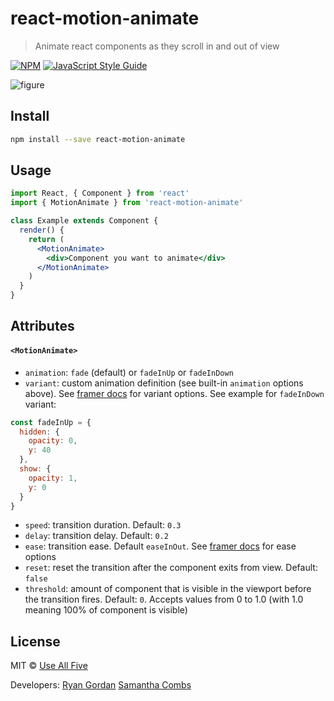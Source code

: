 # react-motion-animate

> Animate react components as they scroll in and out of view

[![NPM](https://img.shields.io/npm/v/react-motion-animate.svg)](https://www.npmjs.com/package/react-motion-animate) [![JavaScript Style Guide](https://img.shields.io/badge/code_style-standard-brightgreen.svg)](https://standardjs.com)

![figure](https://raw.githubusercontent.com/suhmantha1/react-motion-animate/master/example.gif 'React motion scroll library example')

## Install

```bash
npm install --save react-motion-animate
```

## Usage

```jsx
import React, { Component } from 'react'
import { MotionAnimate } from 'react-motion-animate'

class Example extends Component {
  render() {
    return (
      <MotionAnimate>
        <div>Component you want to animate</div>
      </MotionAnimate>
    )
  }
}
```

## Attributes

#### `<MotionAnimate>`

- `animation`: `fade` (default) or `fadeInUp` or `fadeInDown`
- `variant`: custom animation definition (see built-in `animation` options above). See [framer docs](https://www.framer.com/api/motion/types/) for variant options. See example for `fadeInDown` variant:

```jsx
const fadeInUp = {
  hidden: {
    opacity: 0,
    y: 40
  },
  show: {
    opacity: 1,
    y: 0
  }
}
```

- `speed`: transition duration. Default: `0.3`
- `delay`: transition delay. Default: `0.2`
- `ease`: transition ease. Default `easeInOut`. See [framer docs](https://www.framer.com/api/animation/#tween.ease) for ease options
- `reset`: reset the transition after the component exits from view. Default: `false`
- `threshold`: amount of component that is visible in the viewport before the transition fires. Default: `0`. Accepts values from 0 to 1.0 (with 1.0 meaning 100% of component is visible)

## License

MIT © [Use All Five](https://github.com/useallfive)

Developers:
[Ryan Gordan](https://github.com/supryan)
[Samantha Combs](https://github.com/suhmantha1)
